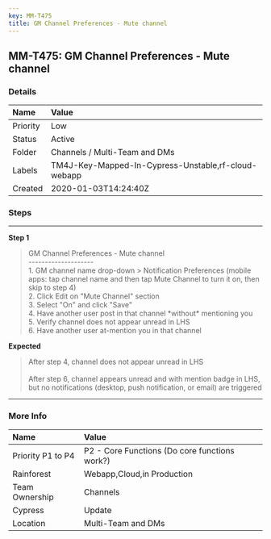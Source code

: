 ```yaml
---
key: MM-T475
title: GM Channel Preferences - Mute channel
---
```


## MM-T475: GM Channel Preferences - Mute channel

### Details

| Name     | Value                                               |
| :------- | :-------------------------------------------------- |
| Priority | Low                                                 |
| Status   | Active                                              |
| Folder   | Channels / Multi-Team and DMs                       |
| Labels   | TM4J-Key-Mapped-In-Cypress-Unstable,rf-cloud-webapp |
| Created  | 2020-01-03T14:24:40Z                                |

### Steps

<hr/>

**Step 1**

> <article>GM Channel Preferences - Mute channel<br>--------------------<br>1. GM channel name drop-down &gt; Notification Preferences (mobile apps: tap channel name and then tap Mute Channel to turn it on, then skip to step 4)<br>2. Click Edit on "Mute Channel" section<br>3. Select "On" and click "Save"<br>4. Have another user post in that channel *without* mentioning you<br>5. Verify channel does not appear unread in LHS<br>6. Have another user at-mention you in that channel</article>

**Expected**

> <article>After step 4, channel does not appear unread in LHS<br /><br />After step 6, channel appears unread and with mention badge in LHS, but no notifications (desktop, push notification, or email) are triggered</article>

<hr/>

### More Info

| Name              | Value                                         |
| :---------------- | :-------------------------------------------- |
| Priority P1 to P4 | P2 - Core Functions (Do core functions work?) |
| Rainforest        | Webapp,Cloud,in Production                    |
| Team Ownership    | Channels                                      |
| Cypress           | Update                                        |
| Location          | Multi-Team and DMs                            |
